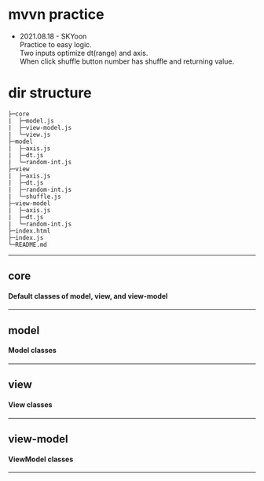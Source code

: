 # mvvn practice
- 2021.08.18 - SKYoon  
Practice to easy logic.  
Two inputs optimize dt(range) and axis.  
When click shuffle button number has shuffle and returning value.  

# dir structure
```
├─core
|  ├─model.js
|  ├─view-model.js
|  └─view.js
├─model
|  ├─axis.js
|  ├─dt.js
|  └─random-int.js
├─view
|  ├─axis.js
|  ├─dt.js
|  ├─random-int.js
|  └─shuffle.js
├─view-model
|  ├─axis.js
|  ├─dt.js
|  └─random-int.js
├─index.html
├─index.js
└─README.md
```
---
## core
#### Default classes of model, view, and view-model
---
## model
#### Model classes
---
## view
#### View classes
---
## view-model
#### ViewModel classes
---
